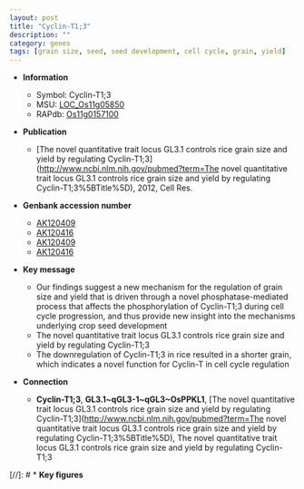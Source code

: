 ```yaml
---
layout: post
title: "Cyclin-T1;3"
description: ""
category: genes
tags: [grain size, seed, seed development, cell cycle, grain, yield]
---
```


* **Information**  
    + Symbol: Cyclin-T1;3  
    + MSU: [LOC_Os11g05850](http://rice.uga.edu/cgi-bin/ORF_infopage.cgi?orf=LOC_Os11g05850)  
    + RAPdb: [Os11g0157100](https://rapdb.dna.affrc.go.jp/locus/?name=Os11g0157100)  

* **Publication**  
    + [The novel quantitative trait locus GL3.1 controls rice grain size and yield by regulating Cyclin-T1;3](http://www.ncbi.nlm.nih.gov/pubmed?term=The novel quantitative trait locus GL3.1 controls rice grain size and yield by regulating Cyclin-T1;3%5BTitle%5D), 2012, Cell Res.

* **Genbank accession number**  
    + [AK120409](http://www.ncbi.nlm.nih.gov/nuccore/AK120409)
    + [AK120416](http://www.ncbi.nlm.nih.gov/nuccore/AK120416)
    + [AK120409](http://www.ncbi.nlm.nih.gov/nuccore/AK120409)
    + [AK120416](http://www.ncbi.nlm.nih.gov/nuccore/AK120416)

* **Key message**  
    + Our findings suggest a new mechanism for the regulation of grain size and yield that is driven through a novel phosphatase-mediated process that affects the phosphorylation of Cyclin-T1;3 during cell cycle progression, and thus provide new insight into the mechanisms underlying crop seed development
    + The novel quantitative trait locus GL3.1 controls rice grain size and yield by regulating Cyclin-T1;3
    + The downregulation of Cyclin-T1;3 in rice resulted in a shorter grain, which indicates a novel function for Cyclin-T in cell cycle regulation

* **Connection**  
    + __Cyclin-T1;3__, __GL3.1~qGL3-1~qGL3~OsPPKL1__, [The novel quantitative trait locus GL3.1 controls rice grain size and yield by regulating Cyclin-T1;3](http://www.ncbi.nlm.nih.gov/pubmed?term=The novel quantitative trait locus GL3.1 controls rice grain size and yield by regulating Cyclin-T1;3%5BTitle%5D), The novel quantitative trait locus GL3.1 controls rice grain size and yield by regulating Cyclin-T1;3

[//]: # * **Key figures**  


